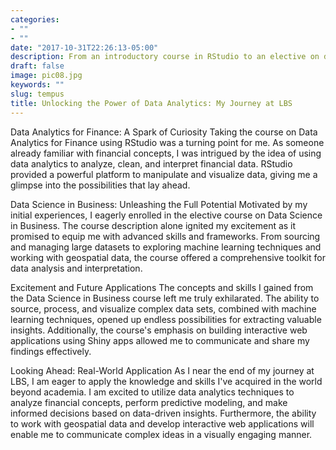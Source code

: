 ```yaml
---
categories:
- ""
- ""
date: "2017-10-31T22:26:13-05:00"
description: From an introductory course in RStudio to an elective on data science in business, I discovered the immense potential of leveraging data to gain insights into financial concepts. In this blog post, I will share how my interest in data analytics grew and how I'm excited to apply the concepts I've learned beyond my time at LBS.
draft: false
image: pic08.jpg
keywords: ""
slug: tempus
title: Unlocking the Power of Data Analytics: My Journey at LBS
---
```


Data Analytics for Finance: A Spark of Curiosity
Taking the course on Data Analytics for Finance using RStudio was a turning point for me. As someone already familiar with financial concepts, I was intrigued by the idea of using data analytics to analyze, clean, and interpret financial data. RStudio provided a powerful platform to manipulate and visualize data, giving me a glimpse into the possibilities that lay ahead.

Data Science in Business: Unleashing the Full Potential
Motivated by my initial experiences, I eagerly enrolled in the elective course on Data Science in Business. The course description alone ignited my excitement as it promised to equip me with advanced skills and frameworks. From sourcing and managing large datasets to exploring machine learning techniques and working with geospatial data, the course offered a comprehensive toolkit for data analysis and interpretation.

Excitement and Future Applications
The concepts and skills I gained from the Data Science in Business course left me truly exhilarated. The ability to source, process, and visualize complex data sets, combined with machine learning techniques, opened up endless possibilities for extracting valuable insights. Additionally, the course's emphasis on building interactive web applications using Shiny apps allowed me to communicate and share my findings effectively.

Looking Ahead: Real-World Application
As I near the end of my journey at LBS, I am eager to apply the knowledge and skills I've acquired in the world beyond academia. I am excited to utilize data analytics techniques to analyze financial concepts, perform predictive modeling, and make informed decisions based on data-driven insights. Furthermore, the ability to work with geospatial data and develop interactive web applications will enable me to communicate complex ideas in a visually engaging manner.

